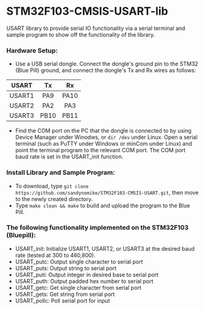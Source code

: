 # STM32F103-CMSIS-USART-lib
USART library to provide serial IO functionality via a serial terminal and sample program to show off the functionality of the library.
<br>
### Hardware Setup:
+ Use a USB serial dongle. Connect the dongle's ground pin to the STM32 (Blue Pill) ground, and connect the dongle's Tx and Rx wires as follows:

| USART  |  Tx  |  Rx  |
| :---:    | :---: | :---:  |
| USART1 | PA9  | PA10 |
| USART2 | PA2  | PA3  |
| USART3 | PB10 | PB11 |
+ Find the COM port on the PC that the dongle is connected to by using Device Manager under Winodws, or ```dir /dev``` under Linux.
  Open a serial terminal (such as PuTTY under Windows or minCom under Linux) and point the terminal program to the relevant COM port.
  The COM port baud rate is set in the USART_init function.
### Install Library and Sample Program:
+ To download, type ```git clone https://github.com/sandynomike/STM32F103-CMSIS-USART.git```, then move to the newly created directory.
+ Type ```make clean && make``` to build and upload the program to the Blue Pill.
### The following functionality implemented on the STM32F103 (Bluepill):
+ USART_init: Initialize USART1, USART2, or USART3 at the desired baud rate (tested at 300 to 460,800).
+ USART_putc: Output single character to serial port
+ USART_puts: Output string to serial port
+ USART_puti: Output integer in desired base to serial port
+ USART_puth: Output padded hex number to serial port
+ USART_getc: Get single character from serial port
+ USART_gets: Get string from serial port
+ USART_pollc: Poll serial port for input
